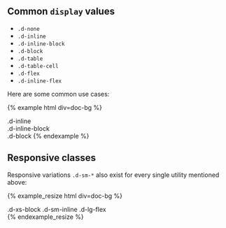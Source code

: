 ---
---

## Common `display` values

- `.d-none`
- `.d-inline`
- `.d-inline-block`
- `.d-block`
- `.d-table`
- `.d-table-cell`
- `.d-flex`
- `.d-inline-flex`

Here are some common use cases:

{% example html div=doc-bg %}
<div class="d-inline bg-green">.d-inline</div>
<div class="d-inline-block bg-grey">.d-inline-block</div>
<span class="d-block bg-yellow">.d-block</span>
{% endexample %}

## Responsive classes

Responsive variations `.d-sm-*` also exist for every single utility mentioned above:

{% example_resize html div=doc-bg %}
<div class="d-xs-block d-sm-inline d-lg-flex bg-yellow">.d-xs-block .d-sm-inline .d-lg-flex</div>
{% endexample_resize %}
